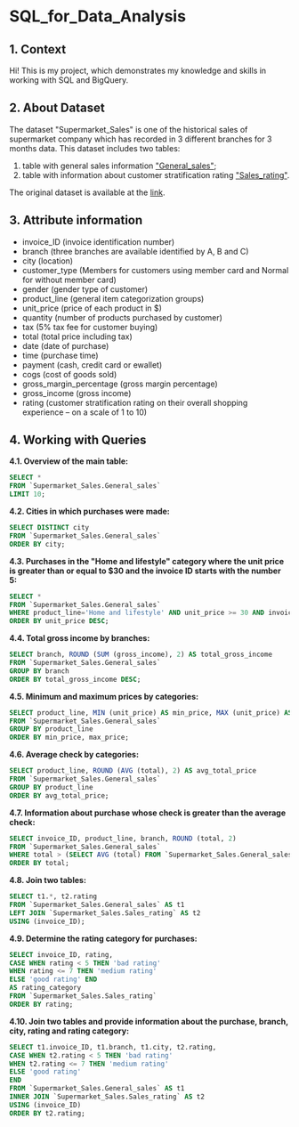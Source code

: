 # SQL_for_Data_Analysis

## 1. Context

Hi! This is my project, which demonstrates my knowledge and skills in working with SQL and BigQuery.

## 2. About Dataset

The dataset "Supermarket_Sales" is one of the historical sales of supermarket company which has recorded in 3 different branches for 3 months data. This dataset includes two tables: 
1)	table with general sales information ["General_sales"](http://bit.ly/3tqKP79);
2)	table with information about customer stratification rating ["Sales_rating"](http://bit.ly/3tqnse7).

The original dataset is available at the [link](http://bit.ly/3Aae4iw).

## 3. Attribute information

+ invoice_ID (invoice identification number)
+ branch (three branches are available identified by A, B and C)
+ city (location)
+ customer_type (Members for customers using member card and Normal for without member card)
+ gender (gender type of customer)
+ product_line (general item categorization groups)
+ unit_price (price of each product in $)
+ quantity (number of products purchased by customer)
+ tax (5% tax fee for customer buying)
+ total (total price including tax)
+ date (date of purchase)
+ time (purchase time)
+ payment (cash, credit card or ewallet)
+ cogs (cost of goods sold)
+ gross_margin_percentage (gross margin percentage)
+ gross_income (gross income)
+ rating (customer stratification rating on their overall shopping experience – on a scale of 1 to 10)

## 4. Working with Queries

**4.1. Overview of the main table:**
```sql
SELECT *
FROM `Supermarket_Sales.General_sales`
LIMIT 10;
```

**4.2. Cities in which purchases were made:**
```sql
SELECT DISTINCT city
FROM `Supermarket_Sales.General_sales`
ORDER BY city;
```

**4.3. Purchases in the "Home and lifestyle" category where the unit price is greater than or equal to $30 and the invoice ID starts with the number 5:**
```sql
SELECT *
FROM `Supermarket_Sales.General_sales`
WHERE product_line='Home and lifestyle' AND unit_price >= 30 AND invoice_ID LIKE '5%'
ORDER BY unit_price DESC;
```

**4.4. Total gross income by branches:**
```sql
SELECT branch, ROUND (SUM (gross_income), 2) AS total_gross_income
FROM `Supermarket_Sales.General_sales`
GROUP BY branch
ORDER BY total_gross_income DESC;
```

**4.5. Minimum and maximum prices by categories:**
```sql
SELECT product_line, MIN (unit_price) AS min_price, MAX (unit_price) AS max_price
FROM `Supermarket_Sales.General_sales`
GROUP BY product_line
ORDER BY min_price, max_price;
```

**4.6. Average check by categories:**
```sql
SELECT product_line, ROUND (AVG (total), 2) AS avg_total_price
FROM `Supermarket_Sales.General_sales`
GROUP BY product_line
ORDER BY avg_total_price;
```

**4.7. Information about purchase whose check is greater than the average check:**
```sql
SELECT invoice_ID, product_line, branch, ROUND (total, 2)
FROM `Supermarket_Sales.General_sales`
WHERE total > (SELECT AVG (total) FROM `Supermarket_Sales.General_sales`)
ORDER BY total;
```

**4.8. Join two tables:**
```sql
SELECT t1.*, t2.rating
FROM `Supermarket_Sales.General_sales` AS t1
LEFT JOIN `Supermarket_Sales.Sales_rating` AS t2
USING (invoice_ID);
```

**4.9.  Determine the rating category for purchases:**
```sql
SELECT invoice_ID, rating,
CASE WHEN rating < 5 THEN 'bad rating'
WHEN rating <= 7 THEN 'medium rating'
ELSE 'good rating' END
AS rating_category
FROM `Supermarket_Sales.Sales_rating`
ORDER BY rating;
```

**4.10. Join two tables and provide information about the purchase, branch, city, rating and rating category:**
```sql
SELECT t1.invoice_ID, t1.branch, t1.city, t2.rating,
CASE WHEN t2.rating < 5 THEN 'bad rating'
WHEN t2.rating <= 7 THEN 'medium rating'
ELSE 'good rating'
END
FROM `Supermarket_Sales.General_sales` AS t1
INNER JOIN `Supermarket_Sales.Sales_rating` AS t2
USING (invoice_ID)
ORDER BY t2.rating;
```

